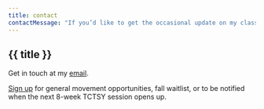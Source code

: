 ```yaml
---
title: contact
contactMessage: "If you’d like to get the occasional update on my class offerings, and/or new opportunities to work with me, subscribe here:"
---
```


## {{ title }}

Get in touch at my [email](caitlynferencesaunders@gmail.com).

[Sign up](http://eepurl.com/dkOQTH) for general movement opportunities, fall waitlist, or to be notified when the next 8-week TCTSY session opens up.
